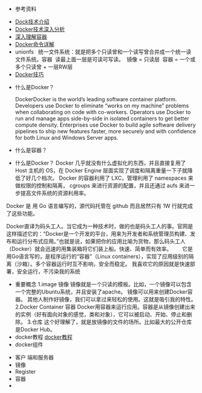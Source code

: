 * 参考资料
 - [Dock技术介绍](http://www.csdn.net/article/2014-07-02/2820497-what%27s-docker)
 - [Docker技术深入分析](http://www.open-open.com/lib/view/open1423703640748.html)
 - [深入理解容器](http://www.open-open.com/lib/view/open1446695630904.html)
 - [Docker命令详解](http://blog.csdn.net/permike/article/details/51879578)
 - unionfs
   统一文件系统：就是把多个只读曾和一个读写曾合并成一个统一读文件系统。容器
  读最上面一层是可读可写读。
  镜像 = 只读层
  容器 = 一个或多个只读曾 + 一层RW层
- [Docker技巧](http://www.cnblogs.com/elnino/p/3899136.html)

* 什么是Docker？

    DockerDocker is the world’s leading software container platform. Developers use Docker to eliminate “works on my machine” problems when collaborating on code with co-workers. Operators use Docker to run and manage apps side-by-side in isolated containers to get better compute density. Enterprises use Docker to build agile software delivery pipelines to ship new features faster, more securely and with confidence for both Linux and Windows Server apps.
* 什么是容器？

* 什么是Docker？
Docker 几乎就没有什么虚拟化的东西，并且直接复用了 Host 主机的 OS，在 Docker Engine 层面实现了调度和隔离重量一下子就降低了好几个档次。 Docker 的容器利用了  LXC，管理利用了  namespaces 来做权限的控制和隔离，  cgroups 来进行资源的配置，并且还通过  aufs 来进一步提高文件系统的资源利用率。

Docker 是 用 Go 语言编写的，源代码托管在 github 而且居然只有 1W 行就完成了这些功能。

  Docker直译为码头工人。当它成为一种技术时，做的也是码头工人的事。官网是这样描述它的：“Docker是一个开发的平台，用来为开发者和系统管理员构建、发布和运行分布式应用。”也就是说，如果把你的应用比喻为货物，那么码头工人（Docker）就会迅速的用集装箱将它们装上船。快速、简单而有效率。
        它是用Go语言写的，是程序运行的“容器”（Linux containers），实现了应用级别的隔离（沙箱）。多个容器运行时互不影响，安全而稳定。
        我喜欢它的原因就是快速部署，安全运行，不污染我的系统


* 重要概念
1.image 镜像
镜像就是一个只读的模板。比如，一个镜像可以包含一个完整的Ubuntu系统，并且安装了apache。
镜像可以用来创建Docker容器。
其他人制作好镜像，我们可以拿过来轻松的使用。这就是吸引我的特性。
2.Docker Container 容器
Docker用容器来运行应用。容器是从镜像创建出来的实例（好有面向对象的感觉，类和对象），它可以被启动、开始、停止和删除。
3.仓库
这个好理解了，就是放镜像的文件的场所。比如最大的公开仓库是Docker Hub。
* docker教程
[docker教程](http://www.docker.org.cn/book/docker/prepare-docker-5.html)
* docker组件
 - 客户 端和服务器
 - 镜像
 - Register
 - 容器
 - 
 
